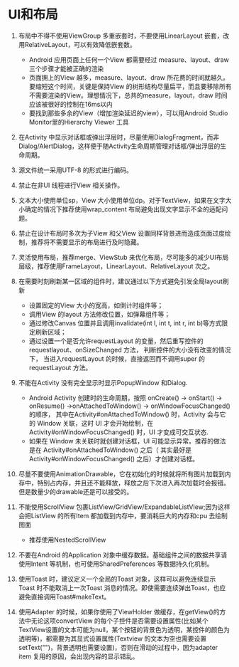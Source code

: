 # UI和布局

1. 布局中不得不使用ViewGroup 多重嵌套时，不要使用LinearLayout 嵌套，改用RelativeLayout，可以有效降低嵌套数。

    * Android 应用页面上任何一个View 都需要经过 measure、layout、draw 三个步骤才能被正确的渲染
    * 页面拥上的View 越多，measure、layout、draw 所花费的时间就越久。要缩短这个时间，关键是保持View 的树形结构尽量扁平，而且要移除所有不需要渲染的View。理想情况下，总共的measure，layout，draw 时间应该被很好的控制在16ms以内
    * 要找到那些多余的View（增加渲染延迟的view），可以用Android Studio Monitor里的Hierarchy Viewer 工具

2. 在Activity 中显示对话框或弹出浮层时，尽量使用DialogFragment，而非Dialog/AlertDialog，这样便于随Activity生命周期管理对话框/弹出浮层的生命周期。
3. 源文件统一采用UTF-8 的形式进行编码。
4. 禁止在非UI 线程进行View 相关操作。
5. 文本大小使用单位sp，View 大小使用单位dp。对于TextView，如果在文字大小确定的情况下推荐使用wrap_content 布局避免出现文字显示不全的适配问题。
6. 禁止在设计布局时多次为子View 和父View 设置同样背景进而造成页面过度绘制，推荐将不需要显示的布局进行及时隐藏。
7. 灵活使用布局，推荐merge、ViewStub 来优化布局，尽可能多的减少UI布局层级，推荐使用FrameLayout，LinearLayout、RelativeLayout 次之。
8. 在需要时刻刷新某一区域的组件时，建议通过以下方式避免引发全局layout刷新

    * 设置固定的View 大小的宽高，如倒计时组件等；
    * 调用View 的layout 方法修改位置，如弹幕组件等；
    * 通过修改Canvas 位置并且调用invalidate(int l, int t, int r, int b)等方式限定刷新区域；
    * 通过设置一个是否允许requestLayout 的变量，然后重写控件的requestlayout、onSizeChanged 方法， 判断控件的大小没有改变的情况下， 当进入requestLayout 的时候，直接返回而不调用super 的requestLayout 方法。

9. 不能在Activity 没有完全显示时显示PopupWindow 和Dialog.

    * Android Activity 创建时的生命周期，按照 onCreate() -> onStart() -> onResume() ->onAttachedToWindow() -> onWindowFocusChanged() 的顺序， 其中在Activity#onAttachedToWindow() 时，Activity 会与它的 Window 关联，这时 UI 才会开始绘制，在 Activity#onWindowFocusChanged() 时，UI 才变成可交互状态.
    * 如果在 Window 未关联时就创建对话框，UI 可能显示异常。推荐的做法是在 Activity#onAttachedToWindow() 之后（ 其实最好是Activity#onWindowFocusChanged() 之后）才创建对话框。

10. 尽量不要使用AnimationDrawable，它在初始化的时候就将所有图片加载到内存中，特别占内存，并且还不能释放，释放之后下次进入再次加载时会报错。但是数量少的drawable还是可以接受的。
11. 不能使用ScrollView 包裹ListView/GridView/ExpandableListVIew;因为这样会把ListView 的所有Item 都加载到内存中，要消耗巨大的内存和cpu 去绘制图面

    * 推荐使用NestedScrollView

12. 不要在Android 的Application 对象中缓存数据。基础组件之间的数据共享请使用Intent 等机制，也可使用SharedPreferences 等数据持久化机制。
13. 使用Toast 时，建议定义一个全局的Toast 对象，这样可以避免连续显示Toast 时不能取消上一次Toast 消息的情况。即使需要连续弹出Toast，也应避免直接调用Toast#makeText。
14. 使用Adapter 的时候，如果你使用了ViewHolder 做缓存，在getView()的方法中无论这项convertView 的每个子控件是否需要设置属性(比如某个TextView设置的文本可能为null，某个按钮的背景色为透明，某控件的颜色为透明等)，都需要为其显式设置属性(Textview 的文本为空也需要设置setText("")，背景透明也需要设置)，否则在滑动的过程中，因为adapter item 复用的原因，会出现内容的显示错乱。
